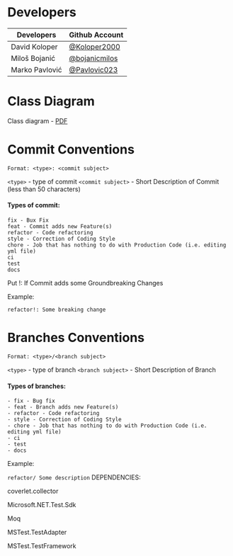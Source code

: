 # Developers

| Developers | Github Account |
|--------------|-------------|
David Koloper | [@Koloper2000](https://github.com/Koloper2000) |
Miloš Bojanić | [@bojanicmilos](https://github.com/bojanicmilos) |
Marko Pavlović | [@Pavlovic023](https://github.com/Lucifer023) |

# Class Diagram
Class diagram - [PDF](/docs/class-diagram.pdf)

# Commit Conventions
`Format: <type>: <commit subject>`

`<type>` - type of commit
`<commit subject>` - Short Description of Commit (less than 50 characters)

#### Types of commit: 
    fix - Bux Fix
    feat - Commit adds new Feature(s)
    refactor - Code refactoring
    style - Correction of Coding Style
    chore - Job that has nothing to do with Production Code (i.e. editing yml file)
    ci
    test
    docs

Put !: If Commit adds some Groundbreaking Changes

Example:

`refactor!: Some breaking change`

# Branches Conventions
`Format: <type>/<branch subject>`

`<type>` - type of branch
`<branch subject>` - Short Description of Branch

#### Types of branches:
    - fix - Bug fix
    - feat - Branch adds new Feature(s) 
    - refactor - Code refactoring
    - style - Correction of Coding Style
    - chore - Job that has nothing to do with Production Code (i.e. editing yml file)
    - ci 
    - test
    - docs

Example: 

`refactor/ Some description`
DEPENDENCIES:

coverlet.collector

Microsoft.NET.Test.Sdk

Moq

MSTest.TestAdapter

MSTest.TestFramework

